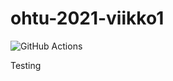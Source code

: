# ohtu-2021-viikko1

![GitHub Actions](https://github.com/katriryt/ohtu-2021-viikko1/workflows/CI/badge.svg)

Testing